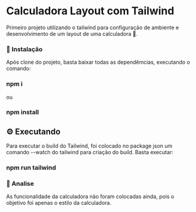 # Calculadora Layout com Tailwind

Primeiro projeto utilizando o tailwind para configuração de ambiente e desenvolvimento de um layout de uma calculadora 🚀.

### 🔧 Instalação

Após clone do projeto, basta baixar todas as dependêmcias, executando o comando:

### npm i
ou
### npm install


## ⚙️ Executando

Para executar o build do Tailwind, foi colocado no package json um comando --watch do tailwind para criação do build. Basta executar:

### npm run tailwind

### 🔩 Analise

As funcionalidade da calculadora não foram colocadas ainda, pois o objetivo foi apenas o estilo da calculadora.


